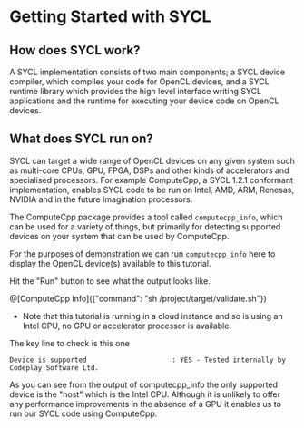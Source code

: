 # Getting Started with SYCL

## How does SYCL work?

A SYCL implementation consists of two main components; a SYCL device compiler, which compiles your code for OpenCL devices, and a SYCL runtime library which provides the high level interface writing SYCL applications and the runtime for executing your device code on OpenCL devices.

## What does SYCL run on?

SYCL can target a wide range of OpenCL devices on any given system such as multi-core CPUs, GPU, FPGA, DSPs and other kinds of accelerators and specialised processors. For example ComputeCpp, a SYCL 1.2.1 conformant implementation, enables SYCL code to be run on Intel, AMD, ARM, Renesas, NVIDIA and in the future Imagination processors.

The ComputeCpp package provides a tool called `computecpp_info`, which can be used for a variety of things, but primarily for detecting supported devices on your system that can be used by ComputeCpp.

For the purposes of demonstration we can run `computecpp_info` here to display the OpenCL device(s) available to this tutorial.

Hit the "Run" button to see what the output looks like.

@[ComputeCpp Info]({"command": "sh /project/target/validate.sh"})

* Note that this tutorial is running in a cloud instance and so is using an Intel CPU, no GPU or accelerator processor is available.

The key line to check is this one

`Device is supported                     : YES - Tested internally by Codeplay Software Ltd.`

As you can see from the output of computecpp_info the only supported device is the "host" which is the Intel CPU. Although it is unlikely to offer any performance improvements in the absence of a GPU it enables us to run our SYCL code using ComputeCpp.


